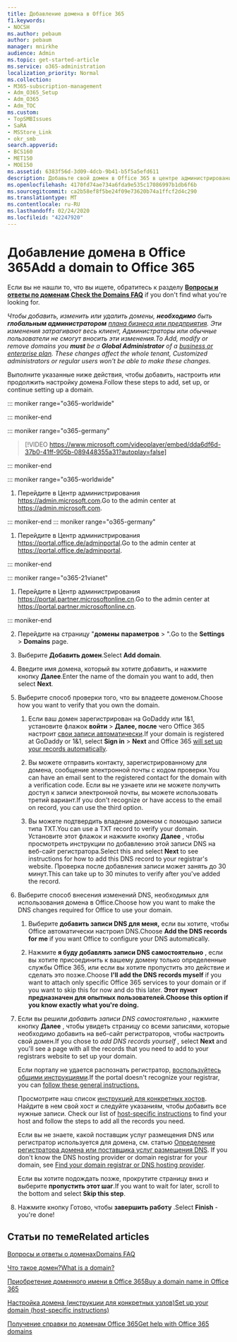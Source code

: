 ```yaml
---
title: Добавление домена в Office 365
f1.keywords:
- NOCSH
ms.author: pebaum
author: pebaum
manager: mnirkhe
audience: Admin
ms.topic: get-started-article
ms.service: o365-administration
localization_priority: Normal
ms.collection:
- M365-subscription-management
- Adm_O365_Setup
- Adm_O365
- Adm_TOC
ms.custom:
- TopSMBIssues
- SaRA
- MSStore_Link
- okr_smb
search.appverid:
- BCS160
- MET150
- MOE150
ms.assetid: 6383f56d-3d09-4dcb-9b41-b5f5a5efd611
description: Добавьте свой домен в Office 365 в центре администрирования Microsoft 365, добавив запись DNS на узел DNS. Мастер установки проводит вас через процесс.
ms.openlocfilehash: 4170fd74ae734a6fda9e535c17086997b1db6f6b
ms.sourcegitcommit: ca2b58ef8f5be24f09e73620b74a1ffcf2d4c290
ms.translationtype: MT
ms.contentlocale: ru-RU
ms.lasthandoff: 02/24/2020
ms.locfileid: "42247920"
---
```

# <a name="add-a-domain-to-office-365"></a><span data-ttu-id="3c036-104">Добавление домена в Office 365</span><span class="sxs-lookup"><span data-stu-id="3c036-104">Add a domain to Office 365</span></span>

 <span data-ttu-id="3c036-105">Если вы не нашли то, что вы ищете, обратитесь к разделу **[Вопросы и ответы по доменам](domains-faq.md)**.</span><span class="sxs-lookup"><span data-stu-id="3c036-105">**[Check the Domains FAQ](domains-faq.md)** if you don't find what you're looking for.</span></span> 
  
 <span data-ttu-id="3c036-106">*Чтобы добавить, изменить или удалить домены, **необходимо** быть **глобальным администратором** [плана бизнеса или предприятия](https://products.office.com/business/office). Эти изменения затрагивают весь клиент, *Администраторы* или *обычные пользователи* не смогут вносить эти изменения.*</span><span class="sxs-lookup"><span data-stu-id="3c036-106">*To Add, modify or remove domains you **must** be a **Global Administrator** of a [business or enterprise plan](https://products.office.com/business/office). These changes affect the whole tenant, *Customized administrators* or *regular users* won't be able to make these changes.*</span></span>  

 <span data-ttu-id="3c036-107">Выполните указанные ниже действия, чтобы добавить, настроить или продолжить настройку домена.</span><span class="sxs-lookup"><span data-stu-id="3c036-107">Follow these steps to add, set up, or continue setting up a domain.</span></span> 

::: moniker range="o365-worldwide"
  
::: moniker-end

::: moniker range="o365-germany"

> [!VIDEO https://www.microsoft.com/videoplayer/embed/dda6df6d-37b0-41ff-905b-089448355a31?autoplay=false]
  
::: moniker-end

::: moniker range="o365-worldwide"

1. <span data-ttu-id="3c036-108">Перейдите в Центр администрирования <a href="https://go.microsoft.com/fwlink/p/?linkid=2024339" target="_blank">https://admin.microsoft.com</a>.</span><span class="sxs-lookup"><span data-stu-id="3c036-108">Go to the admin center at <a href="https://go.microsoft.com/fwlink/p/?linkid=2024339" target="_blank">https://admin.microsoft.com</a>.</span></span>

::: moniker-end
::: moniker range="o365-germany"

1. <span data-ttu-id="3c036-109">Перейдите в Центр администрирования <a href="https://go.microsoft.com/fwlink/p/?linkid=848041" target="_blank">https://portal.office.de/adminportal</a>.</span><span class="sxs-lookup"><span data-stu-id="3c036-109">Go to the admin center at <a href="https://go.microsoft.com/fwlink/p/?linkid=848041" target="_blank">https://portal.office.de/adminportal</a>.</span></span>

::: moniker-end

::: moniker range="o365-21vianet"

1. <span data-ttu-id="3c036-110">Перейдите в Центр администрирования <a href="https://go.microsoft.com/fwlink/p/?linkid=850627" target="_blank">https://portal.partner.microsoftonline.cn</a>.</span><span class="sxs-lookup"><span data-stu-id="3c036-110">Go to the admin center at <a href="https://go.microsoft.com/fwlink/p/?linkid=850627" target="_blank">https://portal.partner.microsoftonline.cn</a>.</span></span>

::: moniker-end
    
2. <span data-ttu-id="3c036-111">Перейдите на страницу "**домены** **параметров** > ".</span><span class="sxs-lookup"><span data-stu-id="3c036-111">Go to the **Settings** > **Domains** page.</span></span> 

3. <span data-ttu-id="3c036-112">Выберите **Добавить домен**.</span><span class="sxs-lookup"><span data-stu-id="3c036-112">Select **Add domain**.</span></span>
    
4. <span data-ttu-id="3c036-113">Введите имя домена, который вы хотите добавить, и нажмите кнопку **Далее**.</span><span class="sxs-lookup"><span data-stu-id="3c036-113">Enter the name of the domain you want to add, then select **Next**.</span></span>
    
5. <span data-ttu-id="3c036-114">Выберите способ проверки того, что вы владеете доменом.</span><span class="sxs-lookup"><span data-stu-id="3c036-114">Choose how you want to verify that you own the domain.</span></span>
    
    1. <span data-ttu-id="3c036-115">Если ваш домен зарегистрирован на GoDaddy или 1&amp;1, установите флажок **войти** > **Далее, после** чего Office 365 настроит [свои записи автоматически](../get-help-with-domains/domain-connect.md).</span><span class="sxs-lookup"><span data-stu-id="3c036-115">If your domain is registered at GoDaddy or 1&amp;1, select **Sign in** > **Next** and Office 365 [will set up your records automatically](../get-help-with-domains/domain-connect.md).</span></span>
    
    2. <span data-ttu-id="3c036-116">Вы можете отправить контакту, зарегистрированному для домена, сообщение электронной почты с кодом проверки.</span><span class="sxs-lookup"><span data-stu-id="3c036-116">You can have an email sent to the registered contact for the domain with a verification code.</span></span> <span data-ttu-id="3c036-117">Если вы не узнаете или не можете получить доступ к записи электронной почты, вы можете использовать третий вариант.</span><span class="sxs-lookup"><span data-stu-id="3c036-117">If you don't recognize or have access to the email on record, you can use the third option.</span></span>
    
    3. <span data-ttu-id="3c036-118">Вы можете подтвердить владение доменом с помощью записи типа TXT.</span><span class="sxs-lookup"><span data-stu-id="3c036-118">You can use a TXT record to verify your domain.</span></span> <span data-ttu-id="3c036-119">Установите этот флажок и нажмите кнопку **Далее** , чтобы просмотреть инструкции по добавлению этой записи DNS на веб-сайт регистратора.</span><span class="sxs-lookup"><span data-stu-id="3c036-119">Select this and select **Next** to see instructions for how to add this DNS record to your registrar's website.</span></span> <span data-ttu-id="3c036-120">Проверка после добавления записи может занять до 30 минут.</span><span class="sxs-lookup"><span data-stu-id="3c036-120">This can take up to 30 minutes to verify after you've added the record.</span></span> 
    
6. <span data-ttu-id="3c036-121">Выберите способ внесения изменений DNS, необходимых для использования домена в Office.</span><span class="sxs-lookup"><span data-stu-id="3c036-121">Choose how you want to make the DNS changes required for Office to use your domain.</span></span>
    
    1. <span data-ttu-id="3c036-122">Выберите **добавить записи DNS для меня,** если вы хотите, чтобы Office автоматически настроил DNS.</span><span class="sxs-lookup"><span data-stu-id="3c036-122">Choose **Add the DNS records for me** if you want Office to configure your DNS automatically.</span></span> 
    
  
    2. <span data-ttu-id="3c036-123">Нажмите **я буду добавлять записи DNS самостоятельно** , если вы хотите присоединить к вашему домену только определенные службы Office 365, или если вы хотите пропустить это действие и сделать это позже.</span><span class="sxs-lookup"><span data-stu-id="3c036-123">Choose **I'll add the DNS records myself** if you want to attach only specific Office 365 services to your domain or if you want to skip this for now and do this later.</span></span> <span data-ttu-id="3c036-124">**Этот пункт предназначен для опытных пользователей.**</span><span class="sxs-lookup"><span data-stu-id="3c036-124">**Choose this option if you know exactly what you're doing.**</span></span>
    
7. <span data-ttu-id="3c036-125">Если вы решили *добавить записи DNS самостоятельно* , нажмите кнопку **Далее** , чтобы увидеть страницу со всеми записями, которые необходимо добавить на веб-сайт регистраторов, чтобы настроить свой домен.</span><span class="sxs-lookup"><span data-stu-id="3c036-125">If you chose to  *add DNS records yourself*  , select **Next** and you'll see a page with all the records that you need to add to your registrars website to set up your domain.</span></span> 
    
  
  
    <span data-ttu-id="3c036-126">Если порталу не удается распознать регистратор, [воспользуйтесь общими инструкциями](../get-help-with-domains/create-dns-records-at-any-dns-hosting-provider.md).</span><span class="sxs-lookup"><span data-stu-id="3c036-126">If the portal doesn't recognize your registrar, you can [follow these general instructions.](../get-help-with-domains/create-dns-records-at-any-dns-hosting-provider.md)</span></span>
    
    <span data-ttu-id="3c036-127">Просмотрите наш список [инструкций для конкретных хостов](https://support.office.com/article/ae950c9e-e8d9-4108-b0cb-449156998580). Найдите в нем свой хост и следуйте указаниям, чтобы добавить все нужные записи.    </span><span class="sxs-lookup"><span data-stu-id="3c036-127">Check our list of [host-specific instructions](https://support.office.com/article/ae950c9e-e8d9-4108-b0cb-449156998580) to find your host and follow the steps to add all the records you need.</span></span> 
    
    <span data-ttu-id="3c036-128">Если вы не знаете, какой поставщик услуг размещения DNS или регистратор используется для домена, см. статью [Определение регистратора домена или поставщика услуг размещения DNS](../get-help-with-domains/find-your-domain-registrar.md).    </span><span class="sxs-lookup"><span data-stu-id="3c036-128">If you don't know the DNS hosting provider or domain registrar for your domain, see [Find your domain registrar or DNS hosting provider](../get-help-with-domains/find-your-domain-registrar.md).</span></span>
    
    <span data-ttu-id="3c036-129">Если вы хотите подождать позже, прокрутите страницу вниз и выберите **пропустить этот шаг**.</span><span class="sxs-lookup"><span data-stu-id="3c036-129">If you want to wait for later, scroll to the bottom and select **Skip this step**.</span></span>
    
8. <span data-ttu-id="3c036-130">Нажмите кнопку Готово, чтобы **завершить работу** .</span><span class="sxs-lookup"><span data-stu-id="3c036-130">Select **Finish** - you're done!</span></span> 

## <a name="related-articles"></a><span data-ttu-id="3c036-131">Статьи по теме</span><span class="sxs-lookup"><span data-stu-id="3c036-131">Related articles</span></span>

[<span data-ttu-id="3c036-132">Вопросы и ответы о доменах</span><span class="sxs-lookup"><span data-stu-id="3c036-132">Domains FAQ</span></span>](domains-faq.md)

[<span data-ttu-id="3c036-133">Что такое домен?</span><span class="sxs-lookup"><span data-stu-id="3c036-133">What is a domain?</span></span>](../get-help-with-domains/what-is-a-domain.md)

[<span data-ttu-id="3c036-134">Приобретение доменного имени в Office 365</span><span class="sxs-lookup"><span data-stu-id="3c036-134">Buy a domain name in Office 365</span></span>](../get-help-with-domains/buy-a-domain-name.md)

[<span data-ttu-id="3c036-135">Настройка домена (инструкции для конкретных узлов)</span><span class="sxs-lookup"><span data-stu-id="3c036-135">Set up your domain (host-specific instructions)</span></span>](../get-help-with-domains/set-up-your-domain-host-specific-instructions.md)

[<span data-ttu-id="3c036-136">Получение справки по доменам Office 365</span><span class="sxs-lookup"><span data-stu-id="3c036-136">Get help with Office 365 domains</span></span>](../get-help-with-domains/get-help-with-domains.md)
